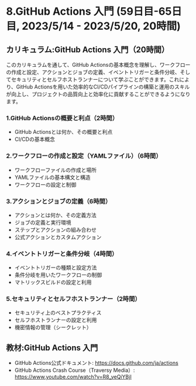 # 8.GitHub Actions 入門 (59日目-65日目, 2023/5/14 - 2023/5/20, 20時間)

## カリキュラム:GitHub Actions 入門（20時間）
このカリキュラムを通して、GitHub Actionsの基本概念を理解し、ワークフローの作成と設定、アクションとジョブの定義、イベントトリガーと条件分岐、そしてセキュリティとセルフホストランナーについて学ぶことができます。これにより、GitHub Actionsを用いた効率的なCI/CDパイプラインの構築と運用のスキルが向上し、プロジェクトの品質向上と効率化に貢献することができるようになります。
### 1.GitHub Actionsの概要と利点（2時間）
- GitHub Actionsとは何か、その概要と利点
- CI/CDの基本概念
### 2.ワークフローの作成と設定（YAMLファイル）（6時間）
- ワークフローファイルの作成と場所
- YAMLファイルの基本構文と構造
- ワークフローの設定と制御
### 3.アクションとジョブの定義（6時間）
- アクションとは何か、その定義方法
- ジョブの定義と実行環境
- ステップとアクションの組み合わせ
- 公式アクションとカスタムアクション
### 4.イベントトリガーと条件分岐（4時間）
- イベントトリガーの種類と設定方法
- 条件分岐を用いたワークフローの制御
- マトリックスビルドの設定と利用
### 5.セキュリティとセルフホストランナー（2時間）
- セキュリティ上のベストプラクティス
- セルフホストランナーの設定と利用
- 機密情報の管理（シークレット）

## 教材:GitHub Actions 入門
- GitHub Actions公式ドキュメント: https://docs.github.com/ja/actions
- GitHub Actions Crash Course（Traversy Media）: https://www.youtube.com/watch?v=R8_veQiYBjI